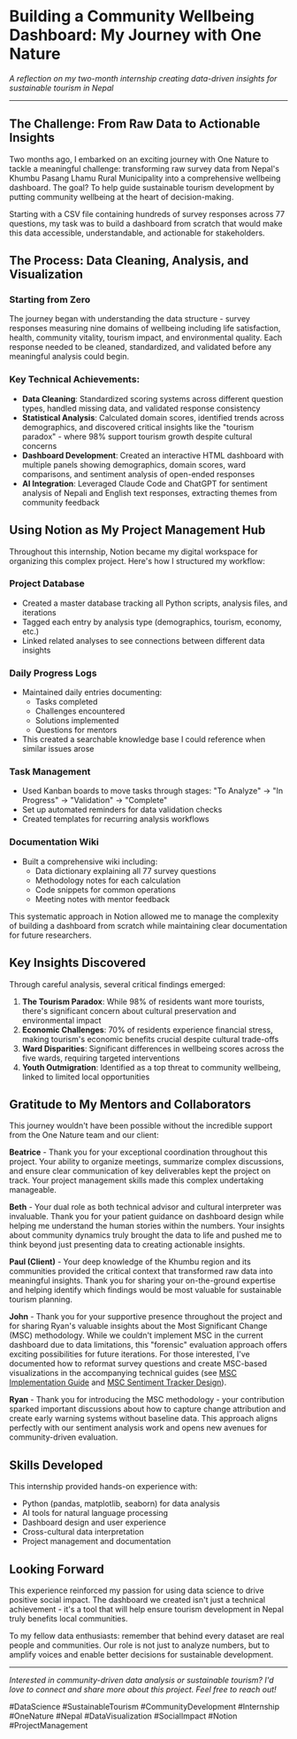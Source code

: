 # Building a Community Wellbeing Dashboard: My Journey with One Nature

*A reflection on my two-month internship creating data-driven insights for sustainable tourism in Nepal*

---

## The Challenge: From Raw Data to Actionable Insights

Two months ago, I embarked on an exciting journey with One Nature to tackle a meaningful challenge: transforming raw survey data from Nepal's Khumbu Pasang Lhamu Rural Municipality into a comprehensive wellbeing dashboard. The goal? To help guide sustainable tourism development by putting community wellbeing at the heart of decision-making.

Starting with a CSV file containing hundreds of survey responses across 77 questions, my task was to build a dashboard from scratch that would make this data accessible, understandable, and actionable for stakeholders.

## The Process: Data Cleaning, Analysis, and Visualization

### Starting from Zero
The journey began with understanding the data structure - survey responses measuring nine domains of wellbeing including life satisfaction, health, community vitality, tourism impact, and environmental quality. Each response needed to be cleaned, standardized, and validated before any meaningful analysis could begin.

### Key Technical Achievements:
- **Data Cleaning**: Standardized scoring systems across different question types, handled missing data, and validated response consistency
- **Statistical Analysis**: Calculated domain scores, identified trends across demographics, and discovered critical insights like the "tourism paradox" - where 98% support tourism growth despite cultural concerns
- **Dashboard Development**: Created an interactive HTML dashboard with multiple panels showing demographics, domain scores, ward comparisons, and sentiment analysis of open-ended responses
- **AI Integration**: Leveraged Claude Code and ChatGPT for sentiment analysis of Nepali and English text responses, extracting themes from community feedback

## Using Notion as My Project Management Hub

Throughout this internship, Notion became my digital workspace for organizing this complex project. Here's how I structured my workflow:

### Project Database
- Created a master database tracking all Python scripts, analysis files, and iterations
- Tagged each entry by analysis type (demographics, tourism, economy, etc.)
- Linked related analyses to see connections between different data insights

### Daily Progress Logs
- Maintained daily entries documenting:
  - Tasks completed
  - Challenges encountered
  - Solutions implemented
  - Questions for mentors
- This created a searchable knowledge base I could reference when similar issues arose

### Task Management
- Used Kanban boards to move tasks through stages: "To Analyze" → "In Progress" → "Validation" → "Complete"
- Set up automated reminders for data validation checks
- Created templates for recurring analysis workflows

### Documentation Wiki
- Built a comprehensive wiki including:
  - Data dictionary explaining all 77 survey questions
  - Methodology notes for each calculation
  - Code snippets for common operations
  - Meeting notes with mentor feedback

This systematic approach in Notion allowed me to manage the complexity of building a dashboard from scratch while maintaining clear documentation for future researchers.

## Key Insights Discovered

Through careful analysis, several critical findings emerged:

1. **The Tourism Paradox**: While 98% of residents want more tourists, there's significant concern about cultural preservation and environmental impact
2. **Economic Challenges**: 70% of residents experience financial stress, making tourism's economic benefits crucial despite cultural trade-offs
3. **Ward Disparities**: Significant differences in wellbeing scores across the five wards, requiring targeted interventions
4. **Youth Outmigration**: Identified as a top threat to community wellbeing, linked to limited local opportunities

## Gratitude to My Mentors and Collaborators

This journey wouldn't have been possible without the incredible support from the One Nature team and our client:

**Beatrice** - Thank you for your exceptional coordination throughout this project. Your ability to organize meetings, summarize complex discussions, and ensure clear communication of key deliverables kept the project on track. Your project management skills made this complex undertaking manageable.

**Beth** - Your dual role as both technical advisor and cultural interpreter was invaluable. Thank you for your patient guidance on dashboard design while helping me understand the human stories within the numbers. Your insights about community dynamics truly brought the data to life and pushed me to think beyond just presenting data to creating actionable insights.

**Paul (Client)** - Your deep knowledge of the Khumbu region and its communities provided the critical context that transformed raw data into meaningful insights. Thank you for sharing your on-the-ground expertise and helping identify which findings would be most valuable for sustainable tourism planning.

**John** - Thank you for your supportive presence throughout the project and for sharing Ryan's valuable insights about the Most Significant Change (MSC) methodology. While we couldn't implement MSC in the current dashboard due to data limitations, this "forensic" evaluation approach offers exciting possibilities for future iterations. For those interested, I've documented how to reformat survey questions and create MSC-based visualizations in the accompanying technical guides (see [MSC Implementation Guide](msc_implementation_guide.md) and [MSC Sentiment Tracker Design](msc_sentiment_tracker_design.md)).

**Ryan** - Thank you for introducing the MSC methodology - your contribution sparked important discussions about how to capture change attribution and create early warning systems without baseline data. This approach aligns perfectly with our sentiment analysis work and opens new avenues for community-driven evaluation.

## Skills Developed

This internship provided hands-on experience with:
- Python (pandas, matplotlib, seaborn) for data analysis
- AI tools for natural language processing
- Dashboard design and user experience
- Cross-cultural data interpretation
- Project management and documentation

## Looking Forward

This experience reinforced my passion for using data science to drive positive social impact. The dashboard we created isn't just a technical achievement - it's a tool that will help ensure tourism development in Nepal truly benefits local communities.

To my fellow data enthusiasts: remember that behind every dataset are real people and communities. Our role is not just to analyze numbers, but to amplify voices and enable better decisions for sustainable development.

---

*Interested in community-driven data analysis or sustainable tourism? I'd love to connect and share more about this project. Feel free to reach out!*

#DataScience #SustainableTourism #CommunityDevelopment #Internship #OneNature #Nepal #DataVisualization #SocialImpact #Notion #ProjectManagement
